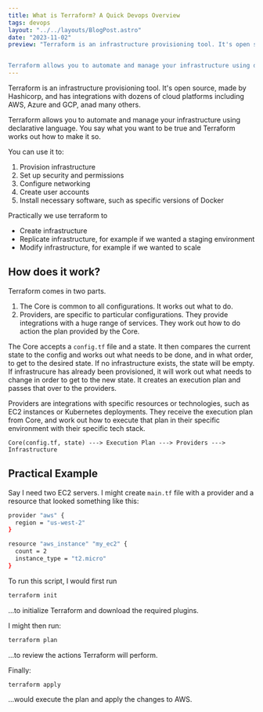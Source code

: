 ```yaml
---
title: What is Terraform? A Quick Devops Overview
tags: devops
layout: "../../layouts/BlogPost.astro"
date: "2023-11-02"
preview: "Terraform is an infrastructure provisioning tool. It's open source, made by Hashicorp, and has integrations with dozens of cloud platforms including AWS, Azure and GCP, anad many others.


Terraform allows you to automate and manage your infrastructure using declarative language. You say what you want to be true and terraform works out how to make it so."
---
```


Terraform is an infrastructure provisioning tool. It's open source, made by Hashicorp, and has integrations with dozens of cloud platforms including AWS, Azure and GCP, anad many others.

Terraform allows you to automate and manage your infrastructure using declarative language. You say what you want to be true and Terraform works out how to make it so.

You can use it to:

1. Provision infrastructure
2. Set up security and permissions
3. Configure networking
4. Create user accounts
5. Install necessary software, such as specific versions of Docker

Practically we use terraform to

- Create infrastructure
- Replicate infrastructure, for example if we wanted a staging environment
- Modify infrastructure, for example if we wanted to scale

## How does it work?

Terraform comes in two parts.

1. The Core is common to all configurations. It works out what to do.
2. Providers, are specific to particular configurations. They provide integrations with a huge range of services. They work out how to do action the plan provided by the Core.

The Core accepts a `config.tf` file and a state. It then compares the current state to the config and works out what needs to be done, and in what order, to get to the desired state. If no infrastructure exists, the state will be empty. If infrastrucure has already been provisioned, it will work out what needs to change in order to get to the new state. It creates an execution plan and passes that over to the providers.

Providers are integrations with specific resources or technologies, such as EC2 instances or Kubernetes deployments. They receive the execution plan from Core, and work out how to execute that plan in their specific environment with their specific tech stack.

```
Core(config.tf, state) ---> Execution Plan ---> Providers ---> Infrastructure
```

## Practical Example

Say I need two EC2 servers. I might create `main.tf` file with a provider and a resource that looked something like this:

```sh
provider "aws" {
  region = "us-west-2"
}

resource "aws_instance" "my_ec2" {
  count = 2
  instance_type = "t2.micro"
}
```

To run this script, I would first run
 
```sh
terraform init
``` 

...to initialize Terraform and download the required plugins.

I might then run: 

```sh
terraform plan
``` 

...to review the actions Terraform will perform.

Finally: 

```sh
terraform apply
``` 

...would execute the plan and apply the changes to AWS.


